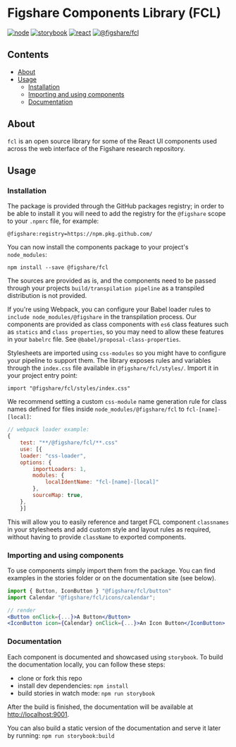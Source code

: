 # Figshare Components Library (FCL)

[![][node]][node-url]
[![][storybook]][storybook-url]
[![][react]][react-url]
[![][ui]][ui-url]


## Contents
* [About](#about)
* [Usage](#usage)
  * [Installation](#installation)
  * [Importing and using components](#importing-and-using-components)
  * [Documentation](#documentation)


## About
`fcl` is an open source library for some of the React UI components used across the web interface of the Figshare research repository.


## Usage

### Installation

The package is provided through the GitHub packages registry; in order to be able to install it you will need to add the registry for the `@figshare` scope to your `.npmrc` file, for example:

```
@figshare:registry=https://npm.pkg.github.com/
```

You can now install the components package to your project's `node_modules`:
```
npm install --save @figshare/fcl
```

The sources are provided as is, and the components need to be passed through your projects `build/transpilation pipeline` as a transpiled distribution is not provided.

If you're using Webpack, you can configure your Babel loader rules to `include node_modules/@figshare` in the transpilation process. Our components are provided as class components with `es6` class features such as `statics` and `class properties`, so you may need to allow these features in your `babelrc` file. See `@babel/proposal-class-properties`.

Stylesheets are imported using `css-modules` so you might have to configure your pipeline to support them. The library exposes rules and variables through the `index.css` file available in `@figshare/fcl/styles/`. Import it in your project entry point:

```
import "@figshare/fcl/styles/index.css"
```

We recommend setting a custom `css-module` name generation rule for class names defined for files inside `node_modules/@figshare/fcl` to `fcl-[name]-[local]`:

```js
// webpack loader example:
{
    test: "**/@figshare/fcl/**.css"
    use: [{
    loader: "css-loader",
    options: {
        importLoaders: 1,
        modules: {
            localIdentName: "fcl-[name]-[local]" 
        },
        sourceMap: true,
    },
    }]
```

This will allow you to easily reference and target FCL component `classnames` in your stylesheets and add custom style and layout rules as required, without having to provide `className` to exported components.


### Importing and using components
To use components simply import them from the package. You can find examples in the stories folder or on the documentation site (see below).

```jsx
import { Button, IconButton } "@figshare/fcl/button"
import Calendar "@figshare/fcl/icons/calendar";

// render
<Button onClick={...}>A Button</Button>
<IconButton icon={Calendar} onClick={...}>An Icon Button</IconButton>
```

### Documentation

Each component is documented and showcased using `storybook`. To build the documentation locally, you can follow these steps:
- clone or fork this repo
- install dev dependencies: `npm install`
- build stories in watch mode: `npm run storybook`

After the build is finished, the documentation will be available at [http://localhost:9001](http://localhost:9001).

You can also build a static version of the documentation and serve it later by running: `npm run storybook:build`


[node]: https://img.shields.io/badge/node-12.x.x-darkorange?logo=node.js "node"
[node-url]: https://nodejs.org/en/

[react]: https://img.shields.io/badge/react-16.x.x-darkorange?logo=react "react"
[react-url]: https://reactjs.org/

[storybook]: https://img.shields.io/badge/storybook-6.x.x-darkgreen?logo=storybook "storybook"
[storybook-url]: https://storybook.js.org/

[ui]: https://img.shields.io/badge/-%40figshare%2Ffcl-blue?logo=npm "@figshare/fcl"
[ui-url]: https://github.com/figshare/fcl/packages/1
